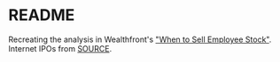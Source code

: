 # README

Recreating the analysis in Wealthfront's ["When to Sell Employee Stock"](https://blog.wealthfront.com/sell-employee-stock/). Internet IPOs from [SOURCE](https://site.warrington.ufl.edu/ritter/ipo-data/).